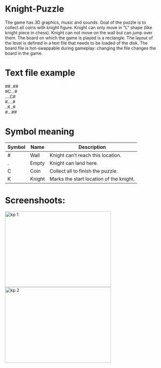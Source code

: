 # Knight-Puzzle
The game has 3D graphics, music and sounds. Goal of the puzzle is to collect all coins with knight figure. Knight can only move in "L" shape (like knight piece in chess). Knight can not move on the wall but can jump over them. The board on which the game is played is a rectangle. The layout of the level is defined in a text file that needs to be loaded of the disk. The board file is hot-swappable during gameplay: changing the file changes the board in the game.

# Text file example
  ##..##<br/>
  #C...#<br/>
  ....C#<br/>
  #....#<br/>
  ..K..#<br/>
  #...##<br/>

# Symbol meaning

|Symbol|Name|Description|
|------|----|-----------|
|#|Wall|Knight can’t reach this location.|
|.|Empty|Knight can land here.|
|C|Coin|Collect all to finish the puzzle.|
|K|Knight|Marks the start location of the knight.|

# Screenshoots:
 <p float="left">
  <img src="https://github.com/fstrahij/Knight-Puzzle/blob/master/Knight%20Puzzle/Assets/Screenshoots/kp_1.png" alt="kp 1" width="350" height="250">
  <img src="https://github.com/fstrahij/Knight-Puzzle/blob/master/Knight%20Puzzle/Assets/Screenshoots/kp_2.png" alt="kp 2" width="350" height="250">
  </p>
